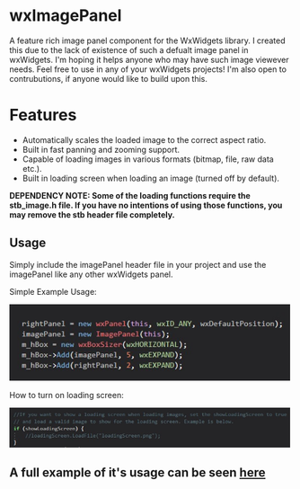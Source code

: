 # wxImagePanel
A feature rich image panel component for the WxWidgets library. I created this due to the lack of existence of such a defualt image panel in wxWidgets. I'm hoping it helps anyone who may have such image viewever needs. Feel free to use in any of your wxWidgets projects! I'm also open to contrubutions, if anyone would like to build upon this.

# Features
- Automatically scales the loaded image to the correct aspect ratio. 
- Built in fast panning and zooming support. 
- Capable of loading images in various formats (bitmap, file, raw data etc.).
- Built in loading screen when loading an image (turned off by default).

**DEPENDENCY NOTE: Some of the loading functions require the stb_image.h file. If you have no intentions of using those functions, you may remove the stb header file completely.**

## Usage
Simply include the imagePanel header file in your project and use the imagePanel like any other wxWidgets panel.

  Simple Example Usage:

<a>
<img src="readme_Images/panel1.jpg" width="500"/>
</a>
 
How to turn on loading screen:

<a>
<img src="readme_Images/panel2.jpg" width="500"/>
</a>

## A full example of it's usage can be seen <a href="https://github.com/emirsahin1/ImageBench">here</a> 
